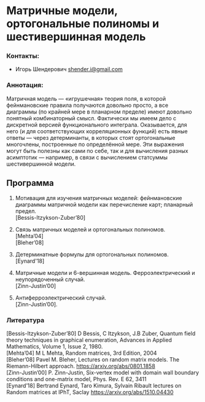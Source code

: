 # Матричные модели, ортогональные полиномы и шестивершинная модель

### Контакты:
* Игорь Шендерович <shender.i@gmail.com>

### Аннотация:  
Матричная модель — «игрушечная» теория поля, в которой фейнмановские правила получаются довольно просто, а все диаграммы (по крайней мере в планарном пределе) имеют довольно понятный комбинаторный смысл. Фактически мы имеем дело с дискретной версией функционального интеграла. Оказывается, для него (и для соответствующих корреляционных функций) есть явные ответы — через детерминанты, в которых стоят ортогональные многочлены, построенные по определённой мере. Эти выражения могут быть полезны как сами по себе, так и для вычисления разных асимптотик — например, в связи с вычислением статсуммы шестивершинной модели.

## Программа

1. Мотивация для изучения матричных моделей: фейнмановские диаграммы матричной модели как перечисление карт; планарный предел.   
[Bessis-Itzykson-Zuber’80]   

2. Связь матричных моделей и ортогональных полиномов.  
[Mehta’04]  
[Bleher’08]  

3. Детерминатные формулы для ортогональных полиномов.  
[Eynard'18]   

4. Матричные модели и 6-вершинная модель. Ферроэлектрический и неупорядоченный случай.  
[Zinn-Justin’00]    

5. Антиферроэлектрический случай.  
[Zinn-Justin’00].  

### Литература  
[Bessis-Itzykson-Zuber’80] D Bessis, C Itzykson, J.B Zuber, Quantum field theory techniques in graphical enumeration, Advances in Applied Mathematics, Volume 1, Issue 2, 1980.  
[Mehta’04] M L Mehta, Random matrices, 3rd Edition, 2004  
[Bleher’08] Pavel M. Bleher, Lectures on random matrix models. The Riemann-Hilbert approach. <https://arxiv.org/abs/0801.1858>  
[Zinn-Justin’00]  P. Zinn-Justin, Six-vertex model with domain wall boundary conditions and one-matrix model, Phys. Rev. E 62, 3411  
[Eynard’18] Bertrand Eynard, Taro Kimura, Sylvain Ribault lectures on Random matrices at IPhT, Saclay <https://arxiv.org/abs/1510.04430>  
